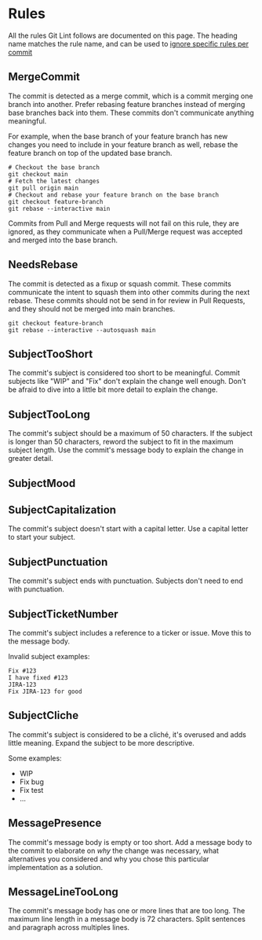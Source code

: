 # Rules

All the rules Git Lint follows are documented on this page. The heading name matches the rule name, and can be used to [ignore specific rules per commit](../README.md#ignoring-rules-per-commit)

## MergeCommit

The commit is detected as a merge commit, which is a commit merging one branch
into another. Prefer rebasing feature branches instead of merging base branches
back into them. These commits don't communicate anything meaningful.

For example, when the base branch of your feature branch has new changes you
need to include in your feature branch as well, rebase the feature branch on
top of the updated base branch.

```
# Checkout the base branch
git checkout main
# Fetch the latest changes
git pull origin main
# Checkout and rebase your feature branch on the base branch
git checkout feature-branch
git rebase --interactive main
```

Commits from Pull and Merge requests will not fail on this rule, they are
ignored, as they communicate when a Pull/Merge request was accepted and merged
into the base branch.

## NeedsRebase

The commit is detected as a fixup or squash commit. These commits communicate
the intent to squash them into other commits during the next rebase. These
commits should not be send in for review in Pull Requests, and they should not
be merged into main branches.

```
git checkout feature-branch
git rebase --interactive --autosquash main
```

## SubjectTooShort

The commit's subject is considered too short to be meaningful. Commit subjects
like "WIP" and "Fix" don't explain the change well enough. Don't be afraid to
dive into a little bit more detail to explain the change.

## SubjectTooLong

The commit's subject should be a maximum of 50 characters. If the subject is
longer than 50 characters, reword the subject to fit in the maximum subject
length. Use the commit's message body to explain the change in greater detail.

## SubjectMood

## SubjectCapitalization

The commit's subject doesn't start with a capital letter. Use a capital letter
to start your subject.

## SubjectPunctuation

The commit's subject ends with punctuation. Subjects don't need to end with
punctuation.

## SubjectTicketNumber

The commit's subject includes a reference to a ticker or issue. Move this to
the message body.

Invalid subject examples:

```
Fix #123
I have fixed #123
JIRA-123
Fix JIRA-123 for good
```

## SubjectCliche

The commit's subject is considered to be a cliché, it's overused and adds
little meaning. Expand the subject to be more descriptive.

Some examples:

- WIP
- Fix bug
- Fix test
- ...

## MessagePresence

The commit's message body is empty or too short. Add a message body to the
commit to elaborate on _why_ the change was necessary, what alternatives you
considered and why you chose this particular implementation as a solution.

## MessageLineTooLong

The commit's message body has one or more lines that are too long. The maximum
line length in a message body is 72 characters. Split sentences and paragraph
across multiples lines.
